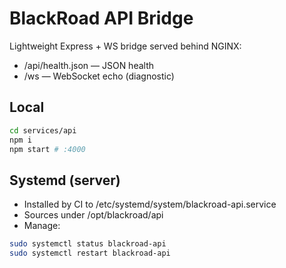 # BlackRoad API Bridge

Lightweight Express + WS bridge served behind NGINX:

- /api/health.json — JSON health
- /ws — WebSocket echo (diagnostic)

## Local

```bash
cd services/api
npm i
npm start # :4000
```

## Systemd (server)

- Installed by CI to /etc/systemd/system/blackroad-api.service
- Sources under /opt/blackroad/api
- Manage:

```bash
sudo systemctl status blackroad-api
sudo systemctl restart blackroad-api
```
